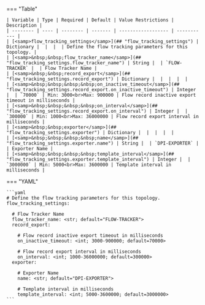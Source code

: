 <!--
  ~ Copyright (c) 2024 Arista Networks, Inc.
  ~ Use of this source code is governed by the Apache License 2.0
  ~ that can be found in the LICENSE file.
  -->
=== "Table"

    | Variable | Type | Required | Default | Value Restrictions | Description |
    | -------- | ---- | -------- | ------- | ------------------ | ----------- |
    | [<samp>flow_tracking_settings</samp>](## "flow_tracking_settings") | Dictionary |  |  |  | Define the flow tracking parameters for this topology. |
    | [<samp>&nbsp;&nbsp;flow_tracker_name</samp>](## "flow_tracking_settings.flow_tracker_name") | String |  | `FLOW-TRACKER` |  | Flow Tracker Name |
    | [<samp>&nbsp;&nbsp;record_export</samp>](## "flow_tracking_settings.record_export") | Dictionary |  |  |  |  |
    | [<samp>&nbsp;&nbsp;&nbsp;&nbsp;on_inactive_timeout</samp>](## "flow_tracking_settings.record_export.on_inactive_timeout") | Integer |  | `70000` | Min: 3000<br>Max: 900000 | Flow record inactive export timeout in milliseconds |
    | [<samp>&nbsp;&nbsp;&nbsp;&nbsp;on_interval</samp>](## "flow_tracking_settings.record_export.on_interval") | Integer |  | `300000` | Min: 1000<br>Max: 36000000 | Flow record export interval in milliseconds |
    | [<samp>&nbsp;&nbsp;exporter</samp>](## "flow_tracking_settings.exporter") | Dictionary |  |  |  |  |
    | [<samp>&nbsp;&nbsp;&nbsp;&nbsp;name</samp>](## "flow_tracking_settings.exporter.name") | String |  | `DPI-EXPORTER` |  | Exporter Name |
    | [<samp>&nbsp;&nbsp;&nbsp;&nbsp;template_interval</samp>](## "flow_tracking_settings.exporter.template_interval") | Integer |  | `3000000` | Min: 5000<br>Max: 3600000 | Template interval in milliseconds |

=== "YAML"

    ```yaml
    # Define the flow tracking parameters for this topology.
    flow_tracking_settings:

      # Flow Tracker Name
      flow_tracker_name: <str; default="FLOW-TRACKER">
      record_export:

        # Flow record inactive export timeout in milliseconds
        on_inactive_timeout: <int; 3000-900000; default=70000>

        # Flow record export interval in milliseconds
        on_interval: <int; 1000-36000000; default=300000>
      exporter:

        # Exporter Name
        name: <str; default="DPI-EXPORTER">

        # Template interval in milliseconds
        template_interval: <int; 5000-3600000; default=3000000>
    ```

